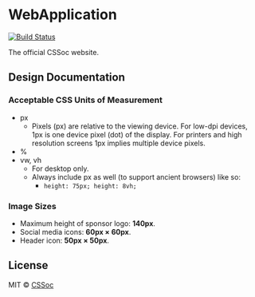 # WebApplication
[![Build Status](https://travis-ci.org/cssoc/WebApplication.svg?branch=master)](https://travis-ci.org/cssoc/WebApplication)

The official CSSoc website.

## Design Documentation
### Acceptable CSS Units of Measurement
  * px
    * Pixels (px) are relative to the viewing device. For low-dpi devices, 1px is one device pixel (dot) of the display. For printers and high resolution screens 1px implies multiple device pixels.
  * %
  * vw, vh
    * For desktop only.
    * Always include px as well (to support ancient browsers) like so:
      * `height: 75px; height: 8vh;`

### Image Sizes
  * Maximum height of sponsor logo: **140px**.
  * Social media icons: **60px × 60px**.
  * Header icon: **50px × 50px**.

## License
MIT © [CSSoc](https://github.com/cssoc)